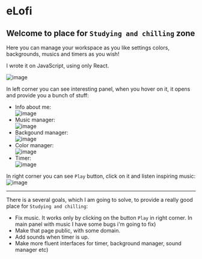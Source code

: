 # eLofi

## Welcome to place for `Studying and chilling` zone

Here you can manage your workspace as you like settings colors, backgrounds, musics and timers as you wish!

I wrote it on JavaScript, using only React.

![image](https://user-images.githubusercontent.com/43857227/218302462-612b26cc-4e22-42ea-8778-6d84bf67e732.png)


In left corner you can see interesting panel, when you hover on it, it opens and provide you a bunch of stuff:
- Info about me:  
![image](https://user-images.githubusercontent.com/43857227/218302567-1bee6e6a-fc0d-4154-ba58-8b599b19b42a.png)
- Music manager:  
![image](https://user-images.githubusercontent.com/43857227/218302568-b353f66c-1c8b-4394-811e-02d052f6343c.png)
- Backgound manager:  
![image](https://user-images.githubusercontent.com/43857227/218302570-36f55d75-946a-4c99-96d9-b184092cf796.png)
- Color manager:  
![image](https://user-images.githubusercontent.com/43857227/218302573-841bbe3a-dd93-4197-9260-c1d686234bed.png)
- Timer:  
![image](https://user-images.githubusercontent.com/43857227/218302575-9a3f0d09-9c27-4702-a198-66095478190f.png)

In right corner you can see `Play` button, click on it and listen inspiring music:  
![image](https://user-images.githubusercontent.com/43857227/218302638-3f47de45-4764-4804-b6ec-4d802006a1a3.png)

-----

There is a several goals, which I am going to solve, to provide a really good place for `Studying and chilling`:
- Fix music. It works only by clicking on the button `Play` in right corner. In main panel with music I have some bugs i'm going to fix)
- Make that page public, with some domain.
- Add sounds when timer is up.
- Make more fluent interfaces for timer, background manager, sound manager etc)
